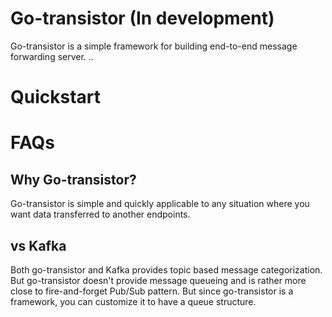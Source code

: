 # Go-transistor (In development)
 Go-transistor is a simple framework for building end-to-end message forwarding server.
 ..

# Quickstart

# FAQs
## Why Go-transistor?
 Go-transistor is simple and quickly applicable to any situation where you want data transferred to another endpoints.

## vs Kafka
 Both go-transistor and Kafka provides topic based message categorization. But go-transistor doesn't provide message queueing and is rather more close to fire-and-forget Pub/Sub pattern.
 But since go-transistor is a framework, you can customize it to have a queue structure.